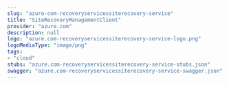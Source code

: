 ```yaml
---
slug: "azure-com-recoveryservicessiterecovery-service"
title: "SiteRecoveryManagementClient"
provider: "azure.com"
description: null
logo: "azure.com-recoveryservicessiterecovery-service-logo.png"
logoMediaType: "image/png"
tags:
- "cloud"
stubs: "azure.com-recoveryservicessiterecovery-service-stubs.json"
swagger: "azure.com-recoveryservicessiterecovery-service-swagger.json"
---
```

